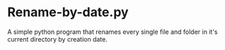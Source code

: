 # Rename-by-date.py

A simple python program that renames every single file and folder in it's current directory by creation date.